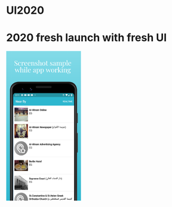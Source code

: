 # UI2020

# 2020 fresh launch with fresh UI
 
 <img src="https://github.com/abualgait/NearBy/blob/master/nearby_screenshot.png"  width="200" height="400" >
 
